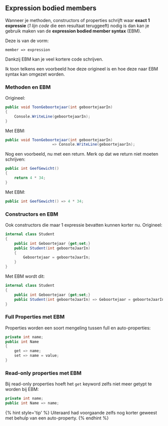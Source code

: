 ## Expression bodied members

Wanneer je methoden, constructors of properties schrijft waar **exact 1 expressie** (*1 lijn code* die een resultaat teruggeeft) nodig is dan kan je gebruik maken van de **expression bodied member syntax** (EBM). 

Deze is van de vorm:


```text
member => expression
```

Dankzij EBM kan je veel kortere code schrijven. 

Ik toon telkens een voorbeeld hoe deze origineel is en hoe deze naar EBM syntax kan omgezet worden.

### Methoden en EBM

Origineel:

```csharp
public void ToonGeboortejaar(int geboortejaarIn)
{
    Console.WriteLine(geboortejaarIn);
}
```

Met EBM:

```csharp
public void ToonGeboortejaar(int geboortejaarIn)
                     => Console.WriteLine(geboortejaarIn);
```

Nog een voorbeeld, nu met een return. Merk op dat we return niet moeten schrijven:

```csharp
public int GeefGewicht()
{
    return 4 * 34;
}
```

Met EBM:


```csharp
public int GeefGewicht() => 4 * 34;
```


<!-- \newpage -->

### Constructors en EBM
Ook constructors die maar 1 expressie bevatten kunnen korter nu. Origineel:

```csharp
internal class Student
{
    public int Geboortejaar {get;set;}
    public Student(int geboorteJaarIn)
    {
        Geboortejaar = geboorteJaarIn;
    }
}
```

Met EBM wordt dit:

```csharp
internal class Student
{
    public int Geboortejaar {get;set;}
    public Student(int geboorteJaarIn) => Geboortejaar = geboorteJaarIn;
}
```

### Full Properties met EBM
Properties worden een soort mengeling tussen full en auto-properties:

```csharp
private int name;
public int Name
{
    get => name;
    set => name = value;
}
```


### Read-only properties met EBM
Bij read-only properties hoeft het ``get`` keyword zelfs niet meer getypt te worden bij EBM:

```csharp
private int name;
public int Name => name;
```

{% hint style='tip' %}
Uiteraard had voorgaande zelfs nog korter geweest met behulp van een auto-property.
{% endhint %}
